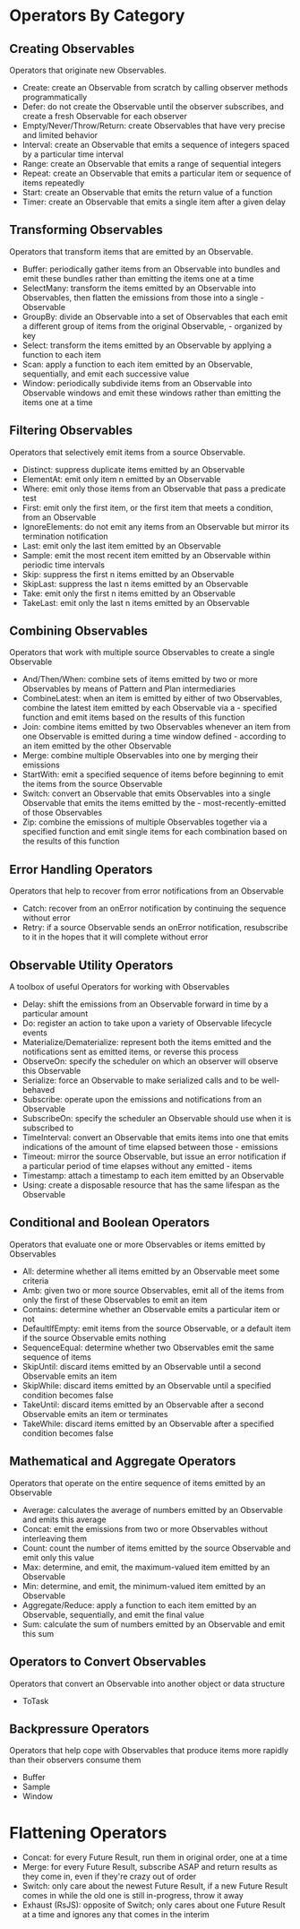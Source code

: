 # Operators By Category

## Creating Observables

Operators that originate new Observables.

- Create: create an Observable from scratch by calling observer methods programmatically
- Defer: do not create the Observable until the observer subscribes, and create a fresh Observable for each observer
- Empty/Never/Throw/Return: create Observables that have very precise and limited behavior
- Interval: create an Observable that emits a sequence of integers spaced by a particular time interval
- Range: create an Observable that emits a range of sequential integers
- Repeat: create an Observable that emits a particular item or sequence of items repeatedly
- Start: create an Observable that emits the return value of a function
- Timer: create an Observable that emits a single item after a given delay


## Transforming Observables

Operators that transform items that are emitted by an Observable.

- Buffer: periodically gather items from an Observable into bundles and emit these bundles rather than emitting the items one at a time
- SelectMany: transform the items emitted by an Observable into Observables, then flatten the emissions from those into a single - Observable
- GroupBy: divide an Observable into a set of Observables that each emit a different group of items from the original Observable, - organized by key
- Select: transform the items emitted by an Observable by applying a function to each item
- Scan: apply a function to each item emitted by an Observable, sequentially, and emit each successive value
- Window: periodically subdivide items from an Observable into Observable windows and emit these windows rather than emitting the items one at a time


## Filtering Observables

Operators that selectively emit items from a source Observable.

- Distinct: suppress duplicate items emitted by an Observable
- ElementAt: emit only item n emitted by an Observable
- Where: emit only those items from an Observable that pass a predicate test
- First: emit only the first item, or the first item that meets a condition, from an Observable
- IgnoreElements: do not emit any items from an Observable but mirror its termination notification
- Last: emit only the last item emitted by an Observable
- Sample: emit the most recent item emitted by an Observable within periodic time intervals
- Skip: suppress the first n items emitted by an Observable
- SkipLast: suppress the last n items emitted by an Observable
- Take: emit only the first n items emitted by an Observable
- TakeLast: emit only the last n items emitted by an Observable


## Combining Observables

Operators that work with multiple source Observables to create a single Observable

- And/Then/When: combine sets of items emitted by two or more Observables by means of Pattern and Plan intermediaries
- CombineLatest: when an item is emitted by either of two Observables, combine the latest item emitted by each Observable via a - specified function and emit items based on the results of this function
- Join: combine items emitted by two Observables whenever an item from one Observable is emitted during a time window defined - according to an item emitted by the other Observable
- Merge: combine multiple Observables into one by merging their emissions
- StartWith: emit a specified sequence of items before beginning to emit the items from the source Observable
- Switch: convert an Observable that emits Observables into a single Observable that emits the items emitted by the - most-recently-emitted of those Observables
- Zip: combine the emissions of multiple Observables together via a specified function and emit single items for each combination based on the results of this function


## Error Handling Operators

Operators that help to recover from error notifications from an Observable

- Catch: recover from an onError notification by continuing the sequence without error
- Retry: if a source Observable sends an onError notification, resubscribe to it in the hopes that it will complete without error


## Observable Utility Operators

A toolbox of useful Operators for working with Observables

- Delay: shift the emissions from an Observable forward in time by a particular amount
- Do: register an action to take upon a variety of Observable lifecycle events
- Materialize/Dematerialize: represent both the items emitted and the notifications sent as emitted items, or reverse this process
- ObserveOn: specify the scheduler on which an observer will observe this Observable
- Serialize: force an Observable to make serialized calls and to be well-behaved
- Subscribe: operate upon the emissions and notifications from an Observable
- SubscribeOn: specify the scheduler an Observable should use when it is subscribed to
- TimeInterval: convert an Observable that emits items into one that emits indications of the amount of time elapsed between those - emissions
- Timeout: mirror the source Observable, but issue an error notification if a particular period of time elapses without any emitted - items
- Timestamp: attach a timestamp to each item emitted by an Observable
- Using: create a disposable resource that has the same lifespan as the Observable


## Conditional and Boolean Operators

Operators that evaluate one or more Observables or items emitted by Observables

- All: determine whether all items emitted by an Observable meet some criteria
- Amb: given two or more source Observables, emit all of the items from only the first of these Observables to emit an item
- Contains: determine whether an Observable emits a particular item or not
- DefaultIfEmpty: emit items from the source Observable, or a default item if the source Observable emits nothing
- SequenceEqual: determine whether two Observables emit the same sequence of items
- SkipUntil: discard items emitted by an Observable until a second Observable emits an item
- SkipWhile: discard items emitted by an Observable until a specified condition becomes false
- TakeUntil: discard items emitted by an Observable after a second Observable emits an item or terminates
- TakeWhile: discard items emitted by an Observable after a specified condition becomes false


## Mathematical and Aggregate Operators

Operators that operate on the entire sequence of items emitted by an Observable

- Average: calculates the average of numbers emitted by an Observable and emits this average
- Concat: emit the emissions from two or more Observables without interleaving them
- Count: count the number of items emitted by the source Observable and emit only this value
- Max: determine, and emit, the maximum-valued item emitted by an Observable
- Min: determine, and emit, the minimum-valued item emitted by an Observable
- Aggregate/Reduce: apply a function to each item emitted by an Observable, sequentially, and emit the final value
- Sum: calculate the sum of numbers emitted by an Observable and emit this sum


## Operators to Convert Observables

Operators that convert an Observable into another object or data structure

- ToTask


## Backpressure Operators

Operators that help cope with Observables that produce items more rapidly than their observers consume them

- Buffer
- Sample
- Window

# Flattening Operators 

- Concat: for every Future Result, run them in original order, one at a time
- Merge: for every Future Result, subscribe ASAP and return results as they come in, even if they're crazy out of order
- Switch: only care about the newest Future Result, if a new Future Result comes in while the old one is still in-progress, throw it away
- Exhaust (RsJS): opposite of Switch; only cares about one Future Result at a time and ignores any that comes in the interim